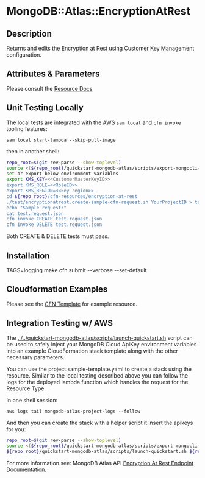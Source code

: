 # MongoDB::Atlas::EncryptionAtRest

## Description

Returns and edits the Encryption at Rest using Customer Key Management configuration.
## Attributes & Parameters

Please consult the [Resource Docs](docs/README.md)

## Unit Testing Locally

The local tests are integrated with the AWS `sam local` and `cfn invoke` tooling features:

```
sam local start-lambda --skip-pull-image
```
then in another shell:
```bash
repo_root=$(git rev-parse --show-toplevel)
source <(${repo_root}/quickstart-mongodb-atlas/scripts/export-mongocli-config.py)
set or export below environment variables 
export KMS_KEY=<<CustomerMasterKeyID>>
export KMS_ROLE=<<RoleID>>
export KMS_REGION=<<key region>>
cd ${repo_root}/cfn-resources/encryption-at-rest
./test/encryptionatrest.create-sample-cfn-request.sh YourProjectID > test.request.json 
echo "Sample request:"
cat test.request.json
cfn invoke CREATE test.request.json 
cfn invoke DELETE test.request.json 
```

Both CREATE & DELETE tests must pass.

## Installation
TAGS=logging make
cfn submit --verbose --set-default

## Cloudformation Examples

Please see the [CFN Template](test/encryptionatrest.sample-template.yaml) for example resource.

## Integration Testing w/ AWS

The [../../quickstart-mongodb-atlas/scripts/launch-quickstart.sh]( ../../quickstart-mongodb-atlas/scripts/launch-quickstart.sh)  script
can be used to safely inject your MongoDB Cloud ApiKey environment variables into an example
CloudFormation stack template along with the other necessary parameters.

You can use the project.sample-template.yaml to create a stack using the resource.
Similar to the local testing described above you can follow the logs for the deployed
lambda function which handles the request for the Resource Type.

In one shell session:
```
aws logs tail mongodb-atlas-project-logs --follow
```

And then you can create the stack with a helper script it insert the apikeys for you:


```bash
repo_root=$(git rev-parse --show-toplevel)
source <(${repo_root}/quickstart-mongodb-atlas/scripts/export-mongocli-config.py)
${repo_root}/quickstart-mongodb-atlas/scripts/launch-quickstart.sh ${repo_root}/cfn-resources/encryption-at-rest/test/encryptionatrest.sample-template.yaml SampleAccessList1 ParameterKey=ProjectName,ParameterValue=<YOUR_PROJECT_ID> ParameterKey=CustomerMasterKeyID,ParameterValue=<CustomerMasterKeyID> ParameterKey=RoleID,ParameterValue=<RoleID> ParameterKey=Region,ParameterValue=<Region> ParameterKey=Enabled,ParameterValue=<true or false>
```

For more information see: MongoDB Atlas API [Encryption At Rest Endpoint](https://www.mongodb.com/docs/atlas/reference/api-resources-spec/#tag/Encryption-at-Rest-using-Customer-Key-Management) Documentation.
